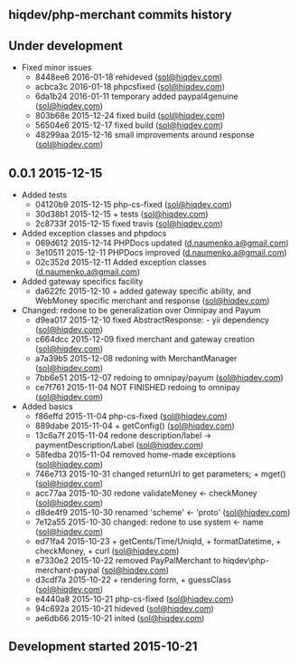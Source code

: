 hiqdev/php-merchant commits history
-----------------------------------

## Under development

- Fixed minor issues
    - 8448ee6 2016-01-18 rehideved (sol@hiqdev.com)
    - acbca3c 2016-01-18 phpcsfixed (sol@hiqdev.com)
    - 6da1b24 2016-01-11 temporary added paypal4genuine (sol@hiqdev.com)
    - 803b68e 2015-12-24 fixed build (sol@hiqdev.com)
    - 56504e6 2015-12-17 fixed build (sol@hiqdev.com)
    - 48299aa 2015-12-16 small improvements around response (sol@hiqdev.com)

## 0.0.1 2015-12-15

- Added tests
    - 04120b9 2015-12-15 php-cs-fixed (sol@hiqdev.com)
    - 30d38b1 2015-12-15 + tests (sol@hiqdev.com)
    - 2c8733f 2015-12-15 fixed travis (sol@hiqdev.com)
- Added exception classes and phpdocs
    - 069d612 2015-12-14 PHPDocs updated (d.naumenko.a@gmail.com)
    - 3e10511 2015-12-11 PHPDocs improved (d.naumenko.a@gmail.com)
    - 02c352d 2015-12-11 Added exception classes (d.naumenko.a@gmail.com)
- Added gateway specifics facility
    - da622fc 2015-12-10 + added gateway specific ability, and WebMoney specific merchant and response (sol@hiqdev.com)
- Changed: redone to be generalization over Omnipay and Payum
    - d9ea017 2015-12-10 fixed AbstractResponse: - yii dependency (sol@hiqdev.com)
    - c664dcc 2015-12-09 fixed merchant and gateway creation (sol@hiqdev.com)
    - a7a39b5 2015-12-08 redoning with MerchantManager (sol@hiqdev.com)
    - 7bb6e51 2015-12-07 redoing to omnipay/payum (sol@hiqdev.com)
    - ce7f761 2015-11-04 NOT FINISHED redoing to omnipay (sol@hiqdev.com)
- Added basics
    - f86effd 2015-11-04 php-cs-fixed (sol@hiqdev.com)
    - 889dabe 2015-11-04 + getConfig() (sol@hiqdev.com)
    - 13c6a7f 2015-11-04 redone description/label -> paymentDescription/Label (sol@hiqdev.com)
    - 58fedba 2015-11-04 removed home-made exceptions (sol@hiqdev.com)
    - 746e713 2015-10-31 changed returnUrl to get parameters; + mget() (sol@hiqdev.com)
    - acc77aa 2015-10-30 redone validateMoney <- checkMoney (sol@hiqdev.com)
    - d8de4f9 2015-10-30 renamed 'scheme' <- 'proto' (sol@hiqdev.com)
    - 7e12a55 2015-10-30 changed: redone to use system <- name (sol@hiqdev.com)
    - ed71fa4 2015-10-23 + getCents/Time/UniqId, + formatDatetime, + checkMoney, + curl (sol@hiqdev.com)
    - e7330e2 2015-10-22 removed PayPalMerchant to hiqdev\php-merchant-paypal (sol@hiqdev.com)
    - d3cdf7a 2015-10-22 + rendering form, + guessClass (sol@hiqdev.com)
    - e4440a8 2015-10-21 php-cs-fixed (sol@hiqdev.com)
    - 94c692a 2015-10-21 hideved (sol@hiqdev.com)
    - ae6db66 2015-10-21 inited (sol@hiqdev.com)

## Development started 2015-10-21

